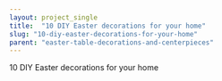 ```yaml
---
layout: project_single
title:  "10 DIY Easter decorations for your home"
slug: "10-diy-easter-decorations-for-your-home"
parent: "easter-table-decorations-and-centerpieces"
---
```

10 DIY Easter decorations for your home